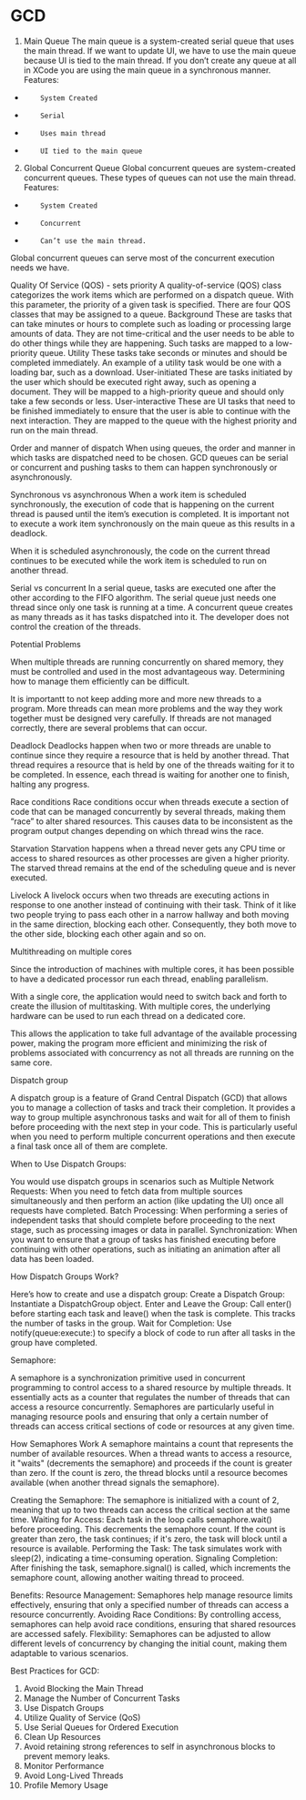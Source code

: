 # GCD

1. Main Queue
The main queue is a system-created serial queue that uses the main thread. If we want to update UI, we have to use the main queue because UI is tied to the main thread.
If you don’t create any queue at all in XCode you are using the main queue in a synchronous manner.
Features:
*         System Created
*         Serial
*         Uses main thread
*         UI tied to the main queue
2. Global Concurrent Queue
Global concurrent queues are system-created concurrent queues. These types of queues can not use the main thread.
Features:
*         System Created
*         Concurrent
*         Can’t use the main thread.
Global concurrent queues can serve most of the concurrent execution needs we have.



Quality Of Service (QOS) - sets priority
A quality-of-service (QOS) class categorizes the work items which are performed on a dispatch queue. With this parameter, the priority of a given task is specified. There are four QOS classes that may be assigned to a queue.
Background
These are tasks that can take minutes or hours to complete such as loading or processing large amounts of data. They are not time-critical and the user needs to be able to do other things while they are happening. Such tasks are mapped to a low-priority queue.
Utility
These tasks take seconds or minutes and should be completed immediately. An example of a utility task would be one with a loading bar, such as a download.
User-initiated
These are tasks initiated by the user which should be executed right away, such as opening a document. They will be mapped to a high-priority queue and should only take a few seconds or less.
User-interactive
These are UI tasks that need to be finished immediately to ensure that the user is able to continue with the next interaction. They are mapped to the queue with the highest priority and run on the main thread.


Order and manner of dispatch
When using queues, the order and manner in which tasks are dispatched need to be chosen. GCD queues can be serial or concurrent and pushing tasks to them can happen synchronously or asynchronously.

Synchronous vs asynchronous
When a work item is scheduled synchronously, the execution of code that is happening on the current thread is paused until the item’s execution is completed. It is important not to execute a work item synchronously on the main queue as this results in a deadlock.

When it is scheduled asynchronously, the code on the current thread continues to be executed while the work item is scheduled to run on another thread.

Serial vs concurrent
In a serial queue, tasks are executed one after the other according to the FIFO algorithm. The serial queue just needs one thread since only one task is running at a time.
A concurrent queue creates as many threads as it has tasks dispatched into it. The developer does not control the creation of the threads.


Potential Problems

When multiple threads are running concurrently on shared memory, they must be controlled and used in the most advantageous way. Determining how to manage them efficiently can be difficult.

It is importantt to not keep adding more and more new threads to a program. More threads can mean more problems and the way they work together must be designed very carefully.
If threads are not managed correctly, there are several problems that can occur.

Deadlock
Deadlocks happen when two or more threads are unable to continue since they require a resource that is held by another thread. That thread requires a resource that is held by one of the threads waiting for it to be completed. In essence, each thread is waiting for another one to finish, halting any progress.

Race conditions
Race conditions occur when threads execute a section of code that can be managed concurrently by several threads, making them “race” to alter shared resources. This causes data to be inconsistent as the program output changes depending on which thread wins the race.

Starvation
Starvation happens when a thread never gets any CPU time or access to shared resources as other processes are given a higher priority. The starved thread remains at the end of the scheduling queue and is never executed.

Livelock
A livelock occurs when two threads are executing actions in response to one another instead of continuing with their task. Think of it like two people trying to pass each other in a narrow hallway and both moving in the same direction, blocking each other. Consequently, they both move to the other side, blocking each other again and so on.


Multithreading on multiple cores

Since the introduction of machines with multiple cores, it has been possible to have a dedicated processor run each thread, enabling parallelism.

With a single core, the application would need to switch back and forth to create the illusion of multitasking. With multiple cores, the underlying hardware can be used to run each thread on a dedicated core.

This allows the application to take full advantage of the available processing power, making the program more efficient and minimizing the risk of problems associated with concurrency as not all threads are running on the same core.

Dispatch group

A dispatch group is a feature of Grand Central Dispatch (GCD) that allows you to manage a collection of tasks and track their completion. It provides a way to group multiple asynchronous tasks and wait for all of them to finish before proceeding with the next step in your code. This is particularly useful when you need to perform multiple concurrent operations and then execute a final task once all of them are complete.

When to Use Dispatch Groups:

You would use dispatch groups in scenarios such as
Multiple Network Requests: When you need to fetch data from multiple sources simultaneously and then perform an action (like updating the UI) once all requests have completed.
Batch Processing: When performing a series of independent tasks that should complete before proceeding to the next stage, such as processing images or data in parallel.
Synchronization: When you want to ensure that a group of tasks has finished executing before continuing with other operations, such as initiating an animation after all data has been loaded.

How Dispatch Groups Work?

Here’s how to create and use a dispatch group:
Create a Dispatch Group: Instantiate a DispatchGroup object.
Enter and Leave the Group: Call enter() before starting each task and leave() when the task is complete. This tracks the number of tasks in the group.
Wait for Completion: Use notify(queue:execute:) to specify a block of code to run after all tasks in the group have completed.


Semaphore:

A semaphore is a synchronization primitive used in concurrent programming to control access to a shared resource by multiple threads. It essentially acts as a counter that regulates the number of threads that can access a resource concurrently. Semaphores are particularly useful in managing resource pools and ensuring that only a certain number of threads can access critical sections of code or resources at any given time.

How Semaphores Work
A semaphore maintains a count that represents the number of available resources. When a thread wants to access a resource, it "waits" (decrements the semaphore) and proceeds if the count is greater than zero. If the count is zero, the thread blocks until a resource becomes available (when another thread signals the semaphore).

Creating the Semaphore: The semaphore is initialized with a count of 2, meaning that up to two threads can access the critical section at the same time.
Waiting for Access: Each task in the loop calls semaphore.wait() before proceeding. This decrements the semaphore count. If the count is greater than zero, the task continues; if it's zero, the task will block until a resource is available.
Performing the Task: The task simulates work with sleep(2), indicating a time-consuming operation.
Signaling Completion: After finishing the task, semaphore.signal() is called, which increments the semaphore count, allowing another waiting thread to proceed.

Benefits: 
Resource Management: Semaphores help manage resource limits effectively, ensuring that only a specified number of threads can access a resource concurrently.
Avoiding Race Conditions: By controlling access, semaphores can help avoid race conditions, ensuring that shared resources are accessed safely.
Flexibility: Semaphores can be adjusted to allow different levels of concurrency by changing the initial count, making them adaptable to various scenarios.


Best Practices for GCD:
1. Avoid Blocking the Main Thread
2. Manage the Number of Concurrent Tasks
3. Use Dispatch Groups
4. Utilize Quality of Service (QoS)
4. Use Serial Queues for Ordered Execution
5. Clean Up Resources
6. Avoid retaining strong references to self in asynchronous blocks to prevent memory leaks.
7. Monitor Performance
8. Avoid Long-Lived Threads
9. Profile Memory Usage

